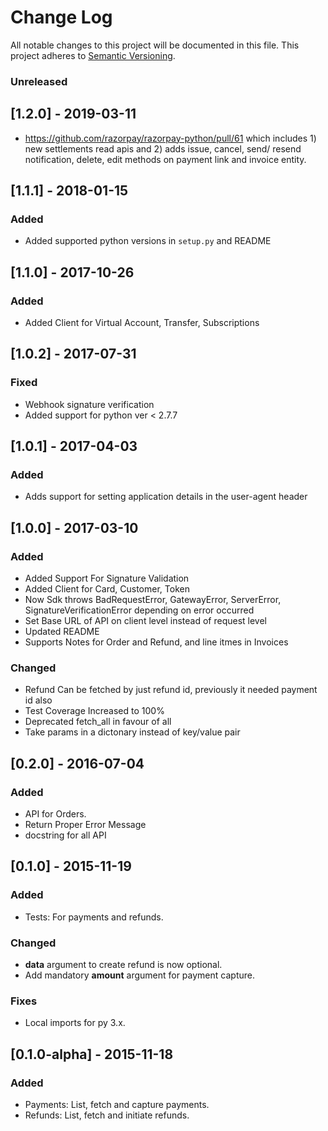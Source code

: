 # Change Log
All notable changes to this project will be documented in this file. This project adheres to [Semantic Versioning](http://semver.org/).

### Unreleased

## [1.2.0] - 2019-03-11
- https://github.com/razorpay/razorpay-python/pull/61 which includes 1) new settlements read apis and 2) adds issue, cancel, send/ resend notification, delete, edit methods on payment link and invoice entity.

## [1.1.1] - 2018-01-15
### Added
- Added supported python versions in `setup.py` and README

## [1.1.0] - 2017-10-26
### Added
- Added Client for Virtual Account, Transfer, Subscriptions

## [1.0.2] - 2017-07-31
### Fixed
- Webhook signature verification
- Added support for python ver < 2.7.7

## [1.0.1] - 2017-04-03
### Added
- Adds support for setting application details in the user-agent header

## [1.0.0] - 2017-03-10
### Added
- Added Support For Signature Validation
- Added Client for Card, Customer, Token
- Now Sdk throws BadRequestError, GatewayError, ServerError, SignatureVerificationError depending on error occurred
- Set Base URL of API on client level instead of request level
- Updated README
- Supports Notes for Order and Refund, and line itmes in Invoices

### Changed
- Refund Can be fetched by just refund id, previously it needed payment id also
- Test Coverage Increased to 100%
- Deprecated fetch_all in favour of all
- Take params in a dictonary instead of key/value pair

## [0.2.0] - 2016-07-04
### Added
- API for Orders.
- Return Proper Error Message
- docstring for all API

## [0.1.0] - 2015-11-19
### Added
- Tests: For payments and refunds.

### Changed
- **data** argument to create refund is now optional.
- Add mandatory **amount** argument for payment capture.

### Fixes
- Local imports for py 3.x.

## [0.1.0-alpha] - 2015-11-18
### Added
- Payments: List, fetch and capture payments.
- Refunds: List, fetch and initiate refunds.
